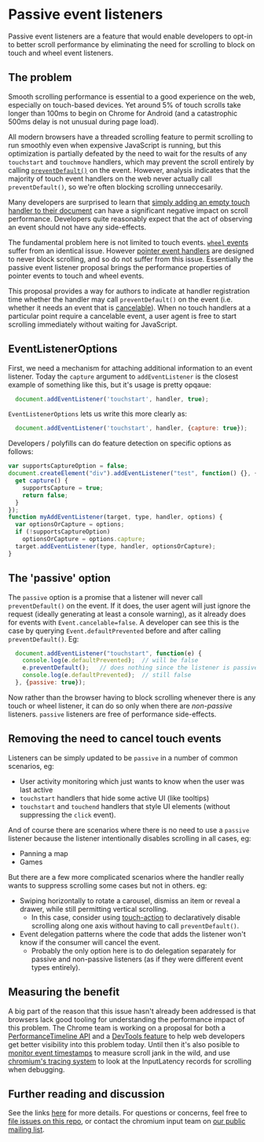 # Passive event listeners

Passive event listeners are a feature that would enable developers to opt-in to better scroll performance by eliminating the need for scrolling to block on touch and wheel event listeners.

## The problem

Smooth scrolling performance is essential to a good experience on the web, especially on touch-based devices.
Yet around 5% of touch scrolls take longer than 100ms to begin on Chrome for Android
(and a catastrophic 500ms delay is not unusual during page load).

All modern browsers have a threaded scrolling feature to permit scrolling to run smoothly even when expensive
JavaScript is running, but this optimization is partially defeated by the need to wait for the results of
any `touchstart` and `touchmove` handlers, which may prevent the scroll entirely by calling [`preventDefault()`](http://www.w3.org/TR/touch-events/#the-touchstart-event)
on the event. However, analysis indicates that the majority of touch event handlers on the web never actually
call `preventDefault()`, so we're often blocking scrolling unneccesarily.

Many developers are surprised to learn that [simply adding an empty touch handler to their document](http://rbyers.github.io/janky-touch-scroll.html) can have a
significant negative impact on scroll performance.  Developers quite reasonably expect that the act of observing an event should not have any side-effects.

The fundamental problem here is not limited to touch events. [`wheel` events](https://w3c.github.io/uievents/#events-wheelevents)
suffer from an identical issue. However [pointer event handlers](https://w3c.github.io/pointerevents/) are
designed to never block scrolling, and so do not suffer from this issue.  Essentially the passive event
listener proposal brings the performance properties of pointer events to touch and wheel events.

This proposal provides a way for authors to indicate at handler registration time whether the handler may call `preventDefault()` on the event (i.e. whether it needs an event that is [cancelable](https://dom.spec.whatwg.org/#dom-event-cancelable)). When no touch handlers at a particular point require a cancelable event, a user agent is free to start scrolling immediately without waiting for JavaScript.

## EventListenerOptions

First, we need a mechanism for attaching additional information to an event listener.  Today the `capture` argument to `addEventListener` is the closest example of something like this, but it's usage is pretty opqaue:

```javascript
  document.addEventListener('touchstart', handler, true);
```

`EventListenerOptions` lets us write this more clearly as:

```javascript
  document.addEventListener('touchstart', handler, {capture: true});
```

Developers / polyfills can do feature detection on specific options as follows:

```javascript
var supportsCaptureOption = false;
document.createElement("div").addEventListener("test", function() {}, {
  get capture() {
    supportsCapture = true;
    return false;
  }
});
function myAddEventListener(target, type, handler, options) {
  var optionsOrCapture = options;
  if (!supportsCaptureOption)
    optionsOrCapture = options.capture;
  target.addEventListener(type, handler, optionsOrCapture);
}
```

## The 'passive' option

The `passive` option is a promise that a listener will never call `preventDefault()` on the event.  If it does, the user agent will just ignore the request (ideally generating at least a console warning), as it already does for events with `Event.cancelable=false`.  A developer can see this is the case by querying `Event.defaultPrevented` before and after calling `preventDefault()`.  Eg:

```javascript
  document.addEventListener("touchstart", function(e) {
    console.log(e.defaultPrevented);  // will be false
    e.preventDefault();   // does nothing since the listener is passive
    console.log(e.defaultPrevented);  // still false
  }, {passive: true});
```

Now rather than the browser having to block scrolling whenever there is any touch or wheel listener, it can do so only when there are *non-passive* listeners.  `passive` listeners are free of performance side-effects.

## Removing the need to cancel touch events

Listeners can be simply updated to be `passive` in a number of common scenarios, eg:
 * User activity monitoring which just wants to know when the user was last active
 * `touchstart` handlers that hide some active UI (like tooltips)
 * `touchstart` and `touchend` handlers that style UI elements (without suppressing the `click` event).

And of course there are scenarios where there is no need to use a `passive` listener because the listener intentionally disables scrolling in all cases, eg:
 * Panning a map
 * Games

But there are a few more complicated scenarios where the handler really wants to suppress scrolling some cases but not in others.  eg:
 * Swiping horizontally to rotate a carousel, dismiss an item or reveal a drawer, while still permitting vertical scrolling.
   * In this case, consider using [touch-action](https://developer.mozilla.org/en-US/docs/Web/CSS/touch-action) to declaratively disable scrolling along one axis without having to call `preventDefault()`.
 * Event delegation patterns where the code that adds the listener won't know if the consumer will cancel the event.
   * Probably the only option here is to do delegation separately for passive and non-passive listeners (as if they were different event types entirely).

## Measuring the benefit

A big part of the reason that this issue hasn't already been addressed is that browsers lack good tooling for understanding the performance impact of this problem.  The Chrome team is working on a proposal for both a [PerformanceTimeline API](https://code.google.com/p/chromium/issues/detail?id=543598) and a [DevTools feature](https://code.google.com/p/chromium/issues/detail?id=520659) to help web developers get better visibility into this problem today.  Until then it's also posible to [monitor event timestamps](http://rbyers.net/scroll-latency.html) to measure scroll jank in the wild, and use [chromium's tracing system](https://www.chromium.org/developers/how-tos/trace-event-profiling-tool) to look at the InputLatency records for scrolling when debugging.

## Further reading and discussion

See the links [here](https://github.com/RByers/EventListenerOptions) for more details.  For questions or concerns, feel free to [file issues on this repo](https://github.com/RByers/EventListenerOptions/issues), or contact the chromium input team on [our public mailing list](https://groups.google.com/a/chromium.org/forum/#!forum/input-dev).
